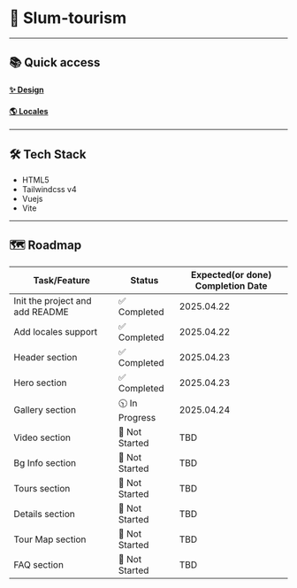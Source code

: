 # 🚀 Slum-tourism

---

## 📚 Quick access

#### [✨ Design](https://www.figma.com/design/baUhAHnflHWam3mxBj6woA/Untitled?node-id=0-1&p=f&t=1bHb37E7X9DVVDrl-0)

#### [🌎 Locales](https://1drv.ms/w/c/8eef4860996ce3d8/EfG58aE5mgxHpaEsuFKSrCIBXAHHPBMNlizlh_AR_YzL5w?e=zSDOQh)

---

## 🛠️ Tech Stack

- HTML5
- Tailwindcss v4
- Vuejs
- Vite

---

## 🗺️ Roadmap

| Task/Feature                           | Status         | Expected(or done) Completion Date |
| -------------------------------------- | -------------- | --------------------------------- |
| Init the project and add README        | ✅ Completed   | 2025.04.22                        |
| Add locales support                    | ✅ Completed   | 2025.04.22                        |
| Header section                         | ✅ Completed   | 2025.04.23                        |
| Hero section                           | ✅ Completed   | 2025.04.23                        |
| Gallery section                        | 🕥 In Progress | 2025.04.24                        |
| Video section                          | 🚧 Not Started | TBD                               |
| Bg Info section                        | 🚧 Not Started | TBD                               |
| Tours section                          | 🚧 Not Started | TBD                               |
| Details section                        | 🚧 Not Started | TBD                               |
| Tour Map section                       | 🚧 Not Started | TBD                               |
| FAQ section                            | 🚧 Not Started | TBD                               |

